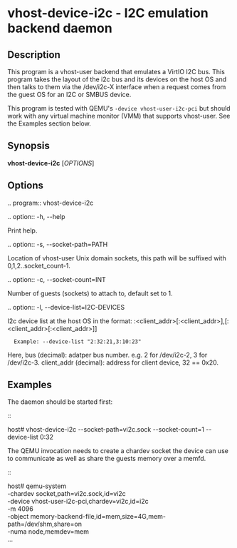 # vhost-device-i2c - I2C emulation backend daemon

## Description
This program is a vhost-user backend that emulates a VirtIO I2C bus.
This program takes the layout of the i2c bus and its devices on the host
OS and then talks to them via the /dev/i2c-X interface when a request
comes from the guest OS for an I2C or SMBUS device.

This program is tested with QEMU's `-device vhost-user-i2c-pci` but should
work with any virtual machine monitor (VMM) that supports vhost-user. See the
Examples section below.

## Synopsis

**vhost-device-i2c** [*OPTIONS*]

## Options

.. program:: vhost-device-i2c

.. option:: -h, --help

  Print help.

.. option:: -s, --socket-path=PATH

  Location of vhost-user Unix domain sockets, this path will be suffixed with
  0,1,2..socket_count-1.

.. option:: -c, --socket-count=INT

  Number of guests (sockets) to attach to, default set to 1.

.. option:: -l, --device-list=I2C-DEVICES

  I2c device list at the host OS in the format:
      <bus>:<client_addr>[:<client_addr>],[<bus>:<client_addr>[:<client_addr>]]

      Example: --device-list "2:32:21,3:10:23"

  Here,
      bus (decimal): adatper bus number. e.g. 2 for /dev/i2c-2, 3 for /dev/i2c-3.
      client_addr (decimal): address for client device, 32 == 0x20.

## Examples

The daemon should be started first:

::

  host# vhost-device-i2c --socket-path=vi2c.sock --socket-count=1 --device-list 0:32

The QEMU invocation needs to create a chardev socket the device can
use to communicate as well as share the guests memory over a memfd.

::

  host# qemu-system \
      -chardev socket,path=vi2c.sock,id=vi2c \
      -device vhost-user-i2c-pci,chardev=vi2c,id=i2c \
      -m 4096 \
      -object memory-backend-file,id=mem,size=4G,mem-path=/dev/shm,share=on \
      -numa node,memdev=mem \
      ...
